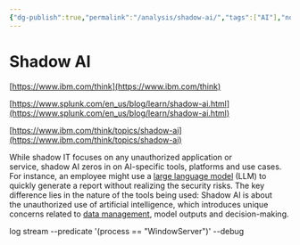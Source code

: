 ```yaml
---
{"dg-publish":true,"permalink":"/analysis/shadow-ai/","tags":["AI"],"noteIcon":""}
---
```


# Shadow AI

[https://www.ibm.com/think](https://www.ibm.com/think)

[https://www.splunk.com/en_us/blog/learn/shadow-ai.html](https://www.splunk.com/en_us/blog/learn/shadow-ai.html)

[https://www.ibm.com/think/topics/shadow-ai](https://www.ibm.com/think/topics/shadow-ai)

While shadow IT focuses on any unauthorized application or service, shadow AI zeros in on AI-specific tools, platforms and use cases. For instance, an employee might use a [large language model](https://www.ibm.com/topics/large-language-models) (LLM) to quickly generate a report without realizing the security risks. The key difference lies in the nature of the tools being used: Shadow AI is about the unauthorized use of artificial intelligence, which introduces unique concerns related to [data management](https://www.ibm.com/topics/data-management), model outputs and decision-making.

log stream --predicate '(process == "WindowServer")' --debug
